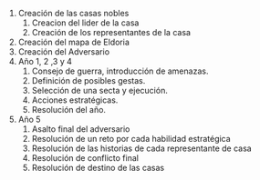 1. Creación de las casas nobles
	1. Creacion del lider de la casa
	2. Creación de los representantes de la casa
2. Creación del mapa de Eldoria
3. Creación del Adversario
4. Año 1, 2 ,3 y 4
	1. Consejo de guerra, introducción de amenazas.
	2. Definición de posibles gestas.
	3. Selección de una secta y ejecución.
	4. Acciones estratégicas.
	5. Resolución del año.
5. Año 5
	1. Asalto final del adversario
	2. Resolución de un reto por cada habilidad estratégica
	3. Resolución de las historias de cada representante de casa
	4. Resolución de conflicto final
	5. Resolución de destino de las casas